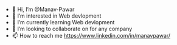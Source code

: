 - 👋 Hi, I’m @Manav-Pawar
- 👀 I’m interested in Web devlopment
- 🌱 I’m currently learning Web devlopment
- 💞️ I’m looking to collaborate on for any company
- 📫 How to reach me https://www.linkedin.com/in/manavpawar/
<!---
Manav-Pawar/Manav-Pawar is a ✨ special ✨ repository because its `README.md` (this file) appears on your GitHub profile.
You can click the Preview link to take a look at your changes.
--->
